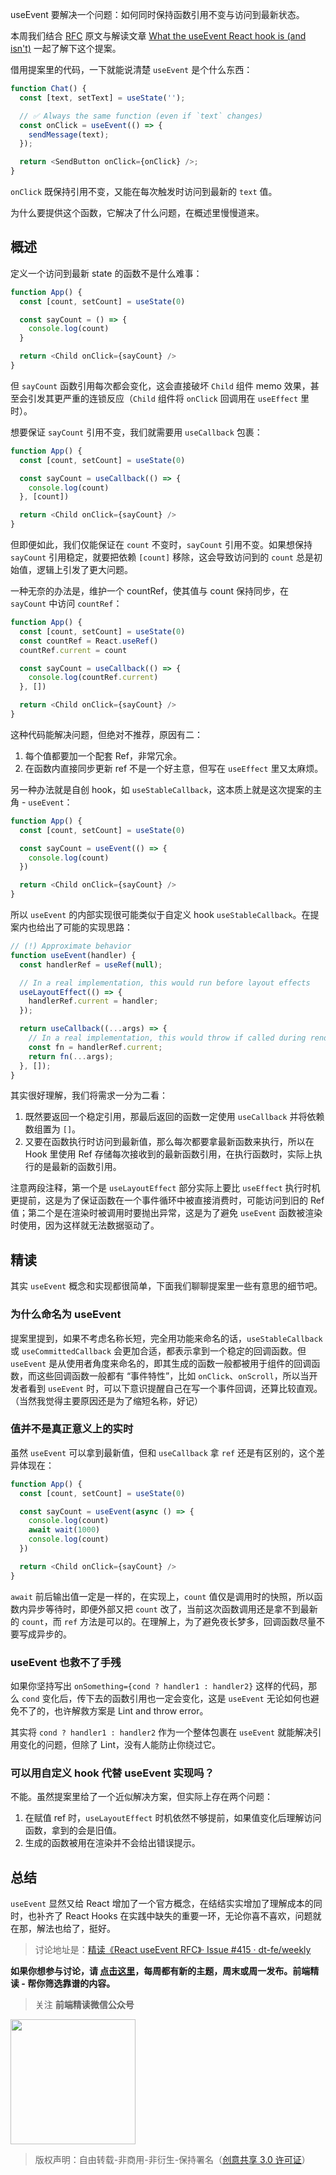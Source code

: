 useEvent 要解决一个问题：如何同时保持函数引用不变与访问到最新状态。

本周我们结合 [RFC](https://github.com/reactjs/rfcs/blob/useevent/text/0000-useevent.md) 原文与解读文章 [What the useEvent React hook is (and isn't)](https://typeofnan.dev/what-the-useevent-react-hook-is-and-isnt/) 一起了解下这个提案。

借用提案里的代码，一下就能说清楚 `useEvent` 是个什么东西：

```ts
function Chat() {
  const [text, setText] = useState('');

  // ✅ Always the same function (even if `text` changes)
  const onClick = useEvent(() => {
    sendMessage(text);
  });

  return <SendButton onClick={onClick} />;
}
```

`onClick` 既保持引用不变，又能在每次触发时访问到最新的 `text` 值。

为什么要提供这个函数，它解决了什么问题，在概述里慢慢道来。

## 概述

定义一个访问到最新 state 的函数不是什么难事：

```ts
function App() {
  const [count, setCount] = useState(0)

  const sayCount = () => {
    console.log(count)
  }

  return <Child onClick={sayCount} />
}
```

但 `sayCount` 函数引用每次都会变化，这会直接破坏 `Child` 组件 memo 效果，甚至会引发其更严重的连锁反应（`Child` 组件将 `onClick` 回调用在 `useEffect` 里时）。

想要保证 `sayCount` 引用不变，我们就需要用 `useCallback` 包裹：

```ts
function App() {
  const [count, setCount] = useState(0)

  const sayCount = useCallback(() => {
    console.log(count)
  }, [count])

  return <Child onClick={sayCount} />
}
```

但即便如此，我们仅能保证在 `count` 不变时，`sayCount` 引用不变。如果想保持 `sayCount` 引用稳定，就要把依赖 `[count]` 移除，这会导致访问到的 `count` 总是初始值，逻辑上引发了更大问题。

一种无奈的办法是，维护一个 countRef，使其值与 count 保持同步，在 `sayCount` 中访问 `countRef`：

```ts
function App() {
  const [count, setCount] = useState(0)
  const countRef = React.useRef()
  countRef.current = count

  const sayCount = useCallback(() => {
    console.log(countRef.current)
  }, [])

  return <Child onClick={sayCount} />
}
```

这种代码能解决问题，但绝对不推荐，原因有二：

1. 每个值都要加一个配套 Ref，非常冗余。
2. 在函数内直接同步更新 ref 不是一个好主意，但写在 `useEffect` 里又太麻烦。

另一种办法就是自创 hook，如 `useStableCallback`，这本质上就是这次提案的主角 - `useEvent`：

```ts
function App() {
  const [count, setCount] = useState(0)

  const sayCount = useEvent(() => {
    console.log(count)
  })

  return <Child onClick={sayCount} />
}
```

所以 `useEvent` 的内部实现很可能类似于自定义 hook `useStableCallback`。在提案内也给出了可能的实现思路：

```ts
// (!) Approximate behavior
function useEvent(handler) {
  const handlerRef = useRef(null);

  // In a real implementation, this would run before layout effects
  useLayoutEffect(() => {
    handlerRef.current = handler;
  });

  return useCallback((...args) => {
    // In a real implementation, this would throw if called during render
    const fn = handlerRef.current;
    return fn(...args);
  }, []);
}
```

其实很好理解，我们将需求一分为二看：

1. 既然要返回一个稳定引用，那最后返回的函数一定使用 `useCallback` 并将依赖数组置为 `[]`。
2. 又要在函数执行时访问到最新值，那么每次都要拿最新函数来执行，所以在 Hook 里使用 Ref 存储每次接收到的最新函数引用，在执行函数时，实际上执行的是最新的函数引用。

注意两段注释，第一个是 `useLayoutEffect` 部分实际上要比 `useEffect` 执行时机更提前，这是为了保证函数在一个事件循环中被直接消费时，可能访问到旧的 Ref 值；第二个是在渲染时被调用时要抛出异常，这是为了避免 `useEvent` 函数被渲染时使用，因为这样就无法数据驱动了。

## 精读

其实 `useEvent` 概念和实现都很简单，下面我们聊聊提案里一些有意思的细节吧。

### 为什么命名为 useEvent

提案里提到，如果不考虑名称长短，完全用功能来命名的话，`useStableCallback` 或 `useCommittedCallback` 会更加合适，都表示拿到一个稳定的回调函数。但 `useEvent` 是从使用者角度来命名的，即其生成的函数一般都被用于组件的回调函数，而这些回调函数一般都有 “事件特性”，比如 `onClick`、`onScroll`，所以当开发者看到 `useEvent` 时，可以下意识提醒自己在写一个事件回调，还算比较直观。（当然我觉得主要原因还是为了缩短名称，好记）

### 值并不是真正意义上的实时

虽然 `useEvent` 可以拿到最新值，但和 `useCallback` 拿 `ref` 还是有区别的，这个差异体现在：

```ts
function App() {
  const [count, setCount] = useState(0)

  const sayCount = useEvent(async () => {
    console.log(count)
    await wait(1000)
    console.log(count)
  })

  return <Child onClick={sayCount} />
}
```

`await` 前后输出值一定是一样的，在实现上，`count` 值仅是调用时的快照，所以函数内异步等待时，即便外部又把 `count` 改了，当前这次函数调用还是拿不到最新的 `count`，而 `ref` 方法是可以的。在理解上，为了避免夜长梦多，回调函数尽量不要写成异步的。

### useEvent 也救不了手残

如果你坚持写出 `onSomething={cond ? handler1 : handler2}` 这样的代码，那么 `cond` 变化后，传下去的函数引用也一定会变化，这是 `useEvent` 无论如何也避免不了的，也许解救方案是 Lint and throw error。

其实将 `cond ? handler1 : handler2` 作为一个整体包裹在 `useEvent` 就能解决引用变化的问题，但除了 Lint，没有人能防止你绕过它。

### 可以用自定义 hook 代替 useEvent 实现吗？

不能。虽然提案里给了一个近似解决方案，但实际上存在两个问题：

1. 在赋值 ref 时，`useLayoutEffect` 时机依然不够提前，如果值变化后理解访问函数，拿到的会是旧值。
2. 生成的函数被用在渲染并不会给出错误提示。

## 总结

`useEvent` 显然又给 React 增加了一个官方概念，在结结实实增加了理解成本的同时，也补齐了 React Hooks 在实践中缺失的重要一环，无论你喜不喜欢，问题就在那，解法也给了，挺好。

> 讨论地址是：[精读《React useEvent RFC》· Issue #415 · dt-fe/weekly](https://github.com/dt-fe/weekly/issues/415)

**如果你想参与讨论，请 [点击这里](https://github.com/dt-fe/weekly)，每周都有新的主题，周末或周一发布。前端精读 - 帮你筛选靠谱的内容。**

> 关注 **前端精读微信公众号**

<img width=200 src="https://img.alicdn.com/tfs/TB165W0MCzqK1RjSZFLXXcn2XXa-258-258.jpg">

> 版权声明：自由转载-非商用-非衍生-保持署名（[创意共享 3.0 许可证](https://creativecommons.org/licenses/by-nc-nd/3.0/deed.zh)）


